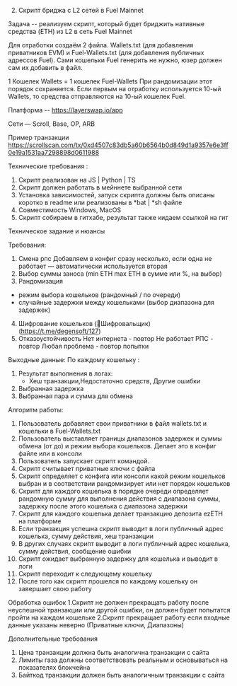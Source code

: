 2. Скрипт бриджа с L2 сетей в Fuel Mainnet 

Задача -- реализуем скрипт, который будет бриджить нативные средства (ETH) из L2 в сеть Fuel Mainnet

Для отработки создаём 2 файла. Wallets.txt (для добавления приватников EVM) и Fuel-Wallets.txt (для добавления публичных адрессов Fuel). Сами кошельки Fuel генерить не нужно, юзер должен сам их добавить в файл.

1 Кошелек Wallets = 1 кошелек Fuel-Wallets
При рандомизации этот порядок сохраняется. Если первым на отработку используется 10-ый Wallets, то средства отправляются на 10-ый кошелек Fuel.

Платформа -- https://layerswap.io/app

Сети — Scroll, Base, OP, ARB

Пример транзакции 
https://scrollscan.com/tx/0xd4507c83db5a60b6564b0d849d1a9357e6e3ff0e19a1531aa7298898d0611988

Технические требования :
1. Скрипт реализован на JS | Python | TS
2. Скрипт должен работать в мейннете выбранной сети
3. Установка зависимостей, запуск скрипта должны быть описаны коротко в readme или реализованы в *bat | *sh файле
4. Совместимость Windows, MacOS
5. Скрипт собираем в гитхабе, результат также кидаем ссылкой на гит

Техническое задание и нюансы 

Требования:
1. Смена рпс 
Добавляем в конфиг сразу несколько, если одна не работает — автоматически используется вторая
2. Выбор суммы заноса (min ETH max ETH в сумме или %, на выбор)
3. Рандомизация
- режим выбора кошельков (рандомный / по очереди)
- случайные задержки между кошельками (выбор диапазона для задержек)
4. Шифрование кошельков  (🔐Шифровальщик)  (https://t.me/degensoft/127)
5. Отказоустойчивость
Нет интернета - повтор
Не работает РПС - повтор
Любая проблема - повтор попытки 

Выходные данные:
По каждому кошельку :
1. Результат выполнения в логах:
	- Хеш транзакции,Недостаточно средств, Другие ошибки
2. Выбранная задержка
3. Выбранная пара и сумма для обмена


Алгоритм работы:
1. Пользователь добавляет свои приватники в файл wallets.txt и кошельки в Fuel-Wallets.txt
2. Пользователь выставляет границы диапазонов задержек и суммы обмена (от до) и режим выбора кошельков. Делает это в конфиг файле или в консоли
3. Пользователь запускает скрипт командой.
4. Скрипт считывает приватные ключи с файла
5. Скрипт определяет с конфига или консоли какой режим кошельков выбран и в соответствии рандомизирует или нет порядок кошельков
6. Скрипт для каждого кошелька в порядке очереди определяет рандомную сумму для выполнения действия с диапазона суммы, задержку после этого кошелька с диапазона задержки
7. Скрипт для каждого кошелька делает транзакцию депозита ezETH на платформе
8. Если транзакция успешна скрипт выводит в логи публичный адрес кошелька, сумму действия, хеш транзакции
9. В других случаях скрипт выводит в логи публичный адрес кошелька,  сумму действия, сообщение ошибки
10. Скрипт ожидает выбранную задержку для кошелька и выводит в логи
11. Скрипт переходит к следующему кошельку
12. После того как скрипт прошелся по каждому кошельку он завершает свою работу

Обработка ошибок
1.Скрипт не должен прекращать работу после неуспешной транзакции или другой ошибки, он должен будет попытатся пройти на каждом кошельке
2.Скрипт прекращает работу если входные данные указаны неверно (Приватные ключи, Диапазоны)

Дополнительные требования
1. Цена транзакции должна быть аналогична транзакции с сайта
2. Лимиты газа должны соответствовать реальным и основываться на показателях блокчейна
3. Байткод транзакции должен быть аналогичным транзакции с сайта
